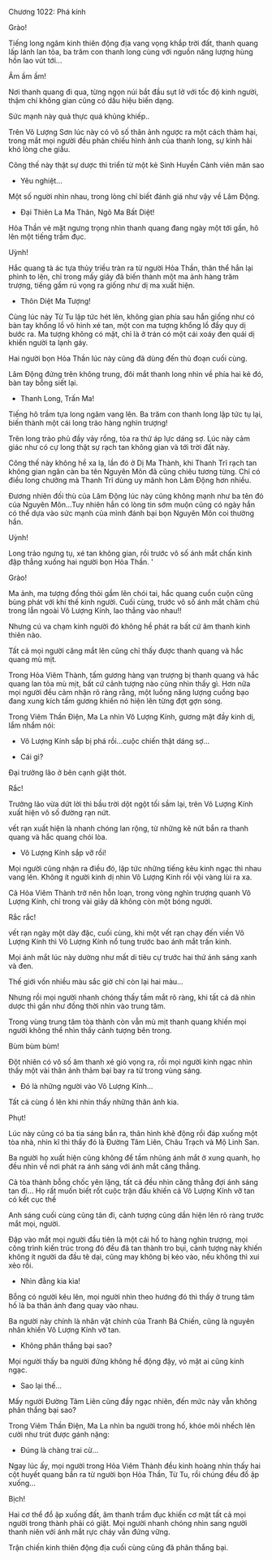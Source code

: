 




Chương 1022: Phá kính


Grào!

Tiếng long ngâm kinh thiên động địa vang vọng khắp trời đất, thanh quang lấp lánh lan tỏa, ba trăm con thanh long cùng với nguồn năng lượng hùng hồn lao vút tới...

Âm ầm ầm!

Nơi thanh quang đi qua, từng ngọn núi bắt đầu sụt lở với tốc độ kinh người, thậm chí không gian cũng có dấu hiệu biến dạng.

Sức mạnh này quả thực quá khủng khiếp..

Trên Vô Lượng Sơn lúc này có vô số thân ảnh ngược ra một cách thảm hại, trong mắt mọi người đều phản chiếu hình ảnh của thanh long, sự kinh hãi khó lòng che giấu.

Công thế này thật sự dược thì triển từ một kẻ Sinh Huyền Cảnh viên mãn sao

- Yêu nghiệt...

Một số người nhìn nhau, trong lòng chỉ biết đánh giá như vậy về Lâm Động.

- Đại Thiên La Ma Thân, Ngô Ma Bất Diệt!

Hỏa Thần vẻ mặt ngưng trọng nhìn thanh quang đang ngày một tới gần, hô lên một tiếng trầm đục.

Uỳnh!

Hắc quang tà ác tựa thủy triều tràn ra từ người Hỏa Thần, thân thể hắn lại phình to lên, chỉ trong mấy giây đã biến thành một ma ảnh hàng trăm trượng, tiếng gầm rú vọng ra giống như dị ma xuất hiện.

- Thôn Diệt Ma Tượng!

Cùng lúc này Từ Tu lập tức hét lên, không gian phía sau hắn giống như có bàn tay khổng lồ vô hình xé tan, một con ma tượng khổng lồ đầy quy dị bước ra. Ma tượng không có mặt, chỉ là ở trán có một cái xoáy đen quái dị khiến người ta lạnh gáy.

Hai người bọn Hỏa Thần lúc này cũng đã dùng đến thủ đoạn cuối cùng.

Lâm Động đứng trên không trung, đôi mắt thanh long nhìn về phía hai kẻ đó, bàn tay bỗng siết lại.

- Thanh Long, Trấn Ma!

Tiếng hô trầm tựa long ngâm vang lên. Ba trăm con thanh long lập tức tụ lại, biến thành một cái long trảo hàng nghìn trượng!

Trên long trảo phủ đầy vảy rồng, tỏa ra thứ áp lực dáng sợ. Lúc này cảm giác như có cự long thật sự rạch tan không gian và tới trời đất này.

Công thế này không hề xa lạ, lần đó ở Dị Ma Thành, khi Thanh Trĩ rạch tan không gian ngăn càn ba tên Nguyên Môn đã cũng chiêu tương từng. Chỉ có điều long chưởng mà Thanh Trĩ dùng uy mãnh hon Lâm Động hơn nhiều.

Đương nhiên đối thù của Lâm Động lúc này cũng không mạnh như ba tên đó của Nguyên Môn...Tuy nhiên hắn có lòng tin sớm muộn cũng có ngày hắn có thể dựa vào sức mạnh của mình đánh bại bọn Nguyên Môn coi thường hắn.

Uỳnh!

Long trảo ngưng tụ, xé tan không gian, rồi trước vô số ánh mắt chấn kinh đập thẳng xuống hai người bọn Hỏa Thần. '

Grào!

Ma ảnh, ma tượng đồng thỏi gầm lên chói tai, hắc quang cuồn cuộn cũng bùng phát với khí thế kinh người. Cuối cùng, trước vô số ánh mắt chăm chú trong lẫn ngoài Vô Lượng Kính, lao thẳng vào nhau!!

Nhưng cú va chạm kinh người đó không hề phát ra bất cứ âm thanh kinh thiên nào.

Tất cả mọi người căng mắt lên cũng chỉ thấy được thanh quang và hắc quang mù mịt.

Trong Hỏa Viêm Thành, tấm gương hàng vạn trượng bị thanh quang và hắc quang lan tỏa mù mịt, bất cứ cảnh tượng nào cũng nhìn thấy gì. Hơn nữa mọi người đều cảm nhận rõ ràng rằng, một luồng năng lượng cuồng bạo đang xung kích tấm gương khiến nó hiện lên từng đợt gợn sóng.

Trong Viêm Thần Điện, Ma La nhìn Vô Lượng Kính, gương mặt đầy kinh dị, lẩm nhẩm nói:

- Vô Lượng Kính sắp bị phá rồi...cuộc chiến thật dáng sợ...

- Cái gì?

Đại trưởng lão ở bên cạnh giật thót.

Rắc!

Trưởng lão vừa dứt lời thì bầu trời dột ngột tối sầm lại, trên Vô Lượng Kính xuất hiện vô số đường rạn nứt.

vết rạn xuất hiện là nhanh chóng lan rộng, từ những kẽ nứt bắn ra thanh quang và hắc quang chói lòa.

- Vô Lượng Kính sắp vỡ rồi!

Mọi người cũng nhận ra điều đó, lập tức những tiếng kêu kinh ngạc thì nhau vang lên. Không ít người kinh dị nhìn Vô Lượng Kính rồi vội vàng lùi ra xa.

Cả Hỏa Viêm Thành trở nên hỗn loạn, trong vòng nghìn trượng quanh Vô Lượng Kính, chỉ trong vài giây dã không còn một bóng người.

Rắc rắc!

vết rạn ngày một dày đặc, cuối cùng, khi một vết rạn chạy đến viền Vô Lượng Kính thì Vô Lượng Kính nổ tung trước bao ánh mắt trấn kinh.

Mọi ánh mắt lúc này dường như mất di tiêu cự trước hai thứ ánh sáng xanh và đen.

Thế giới vốn nhiều màu sắc giờ chỉ còn lại hai màu...

Nhưng rồi mọi người nhanh chóng thấy tầm mắt rõ ràng, khi tất cả dã nhìn dược thì gần như đồng thời nhìn vào trung tâm.

Trong vùng trung tâm tòa thành còn vẫn mù mịt thanh quang khiến mọi người không thể nhìn thấy cảnh tượng bên trong.

Bùm bùm bùm!

Đột nhiên có vô số âm thanh xé gió vọng ra, rồi mọi người kinh ngạc nhìn thấy một vài thân ảnh thảm bại bay ra từ trong vùng sáng.

- Đó là những người vào Vô Lượng Kính...

Tất cả cùng ồ lên khi nhìn thấy những thân ảnh kia.

Phụt!

Lúc này cũng có ba tia sáng bắn ra, thân hình khẽ động rồi đáp xuống một tòa nhà, nhìn kĩ thì thấy đó là Đường Tâm Liên, Châu Trạch và Mộ Linh San.

Ba người họ xuất hiện cũng không để tầm nhũng ánh mắt ở xung quanh, họ đều nhìn về nơi phát ra ánh sáng với ánh mắt căng thẳng.

Cả tòa thành bỗng chốc yên lặng, tất cả đều nhìn căng thẳng đợi ánh sáng tan đi... Họ rất muốn biết rốt cuộc trận đấu khiến cả Vô Lượng Kính vỡ tan có kết cục thế

Anh sáng cuối cùng cũng tân đi, cảnh tượng cũng dần hiện lên rõ ràng trước mắt mọi, người.

Đập vào mắt mọi người đầu tiên là một cái hố to hàng nghìn trượng, mọi công trình kiến trúc trong đó đều đã tan thành tro bụi, cảnh tượng này khiến không ít người da đầu tê dại, cũng may không bị kéo vào, nếu không thì xui xẻo rồi.

- Nhìn đằng kia kìa!

Bỗng có người kêu lên, mọi người nhìn theo hướng đó thì thấy ở trung tâm hố là ba thân ảnh đang quay vào nhau.

Ba người này chính là nhân vật chính của Tranh Bá Chiến, cũng là nguyên nhân khiến Vô Lượng Kính vỡ tan.

- Không phân thắng bại sao?

Mọi người thấy ba người đứng không hề động đậy, vỏ mặt ai cũng kinh ngạc.

- Sao lại thế...

Mấy người Đường Tâm Liên cũng đầy ngạc nhiên, đến mức này vẫn không phân thắng bại sao?

Trong Viêm Thần Điện, Ma La nhìn ba người trong hố, khóe môi nhếch lên cười như trút được gánh nặng:

- Đúng là chàng trai cừ...

Ngay lúc ấy, mọi người trong Hỏa Viêm Thành đều kinh hoàng nhìn thấy hai cột huyết quang bắn ra từ người bọn Hỏa Thần, Từ Tu, rồi chúng đều đổ ập xuống...

Bịch!

Hai cơ thể đổ ập xuống đất, âm thanh trầm đục khiến cơ mặt tất cả mọi người trong thành phải có giật. Mọi người nhanh chóng nhìn sang người thanh niên với ánh mắt rực cháy vẫn đứng vững.

Trận chiến kinh thiên động địa cuối cùng cũng đã phân thắng bại.




